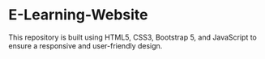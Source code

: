 # E-Learning-Website
This repository is built using HTML5, CSS3, Bootstrap 5, and JavaScript to ensure a responsive and user-friendly design.
